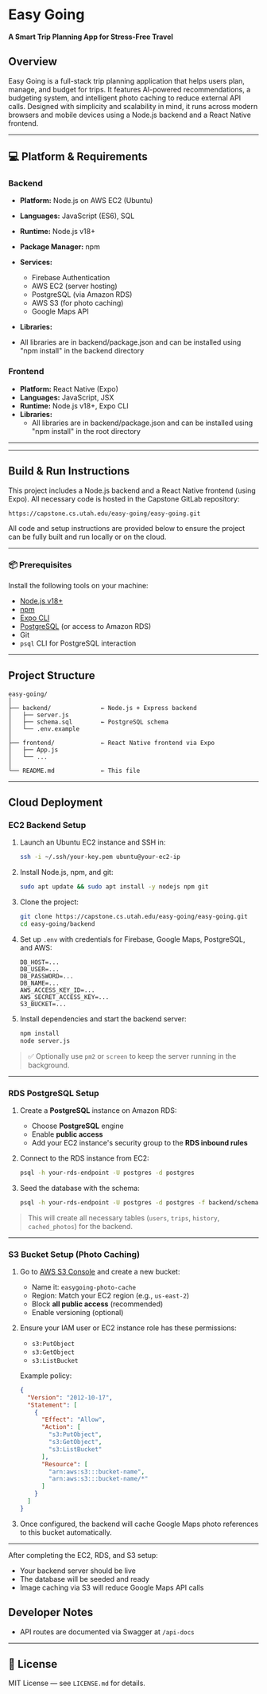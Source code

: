 # Easy Going
**A Smart Trip Planning App for Stress-Free Travel**

## Overview  
Easy Going is a full-stack trip planning application that helps users plan, manage, and budget for trips. It features AI-powered recommendations, a budgeting system, and intelligent photo caching to reduce external API calls. Designed with simplicity and scalability in mind, it runs across modern browsers and mobile devices using a Node.js backend and a React Native frontend.

---

## 💻 Platform & Requirements

### Backend  
- **Platform:** Node.js on AWS EC2 (Ubuntu)  
- **Languages:** JavaScript (ES6), SQL  
- **Runtime:** Node.js v18+  
- **Package Manager:** npm  
- **Services:**  
  - Firebase Authentication  
  - AWS EC2 (server hosting)
  - PostgreSQL (via Amazon RDS)  
  - AWS S3 (for photo caching)  
  - Google Maps API  

- **Libraries:**  
 - All libraries are in backend/package.json and can be installed using "npm install" in the backend directory

### Frontend  
- **Platform:** React Native (Expo)  
- **Languages:** JavaScript, JSX  
- **Runtime:** Node.js v18+, Expo CLI  
- **Libraries:**  
  - All libraries are in backend/package.json and can be installed using "npm install" in the root directory

---

---

## Build & Run Instructions

This project includes a Node.js backend and a React Native frontend (using Expo). All necessary code is hosted in the Capstone GitLab repository:

```
https://capstone.cs.utah.edu/easy-going/easy-going.git
```

All code and setup instructions are provided below to ensure the project can be fully built and run locally or on the cloud.

---

### 📦 Prerequisites

Install the following tools on your machine:
- [Node.js v18+](https://nodejs.org/)
- [npm](https://www.npmjs.com/)
- [Expo CLI](https://docs.expo.dev/get-started/installation/)
- [PostgreSQL](https://www.postgresql.org/) (or access to Amazon RDS)
- Git
- `psql` CLI for PostgreSQL interaction

---

## Project Structure

```
easy-going/
│
├── backend/              ← Node.js + Express backend
│   ├── server.js
│   ├── schema.sql        ← PostgreSQL schema
│   └── .env.example
│
├── frontend/             ← React Native frontend via Expo
│   ├── App.js
│   └── ...
│
└── README.md             ← This file
```

---


## Cloud Deployment

### EC2 Backend Setup

1. Launch an Ubuntu EC2 instance and SSH in:
   ```bash
   ssh -i ~/.ssh/your-key.pem ubuntu@your-ec2-ip
   ```

2. Install Node.js, npm, and git:
   ```bash
   sudo apt update && sudo apt install -y nodejs npm git
   ```

3. Clone the project:
   ```bash
   git clone https://capstone.cs.utah.edu/easy-going/easy-going.git
   cd easy-going/backend
   ```

4. Set up `.env` with credentials for Firebase, Google Maps, PostgreSQL, and AWS:
   ```env
   DB_HOST=...
   DB_USER=...
   DB_PASSWORD=...
   DB_NAME=...
   AWS_ACCESS_KEY_ID=...
   AWS_SECRET_ACCESS_KEY=...
   S3_BUCKET=...
   ```

5. Install dependencies and start the backend server:
   ```bash
   npm install
   node server.js
   ```

> ✅ Optionally use `pm2` or `screen` to keep the server running in the background.

---

### RDS PostgreSQL Setup

1. Create a **PostgreSQL** instance on Amazon RDS:
   - Choose **PostgreSQL** engine
   - Enable **public access**
   - Add your EC2 instance's security group to the **RDS inbound rules**

2. Connect to the RDS instance from EC2:
   ```bash
   psql -h your-rds-endpoint -U postgres -d postgres
   ```

3. Seed the database with the schema:
   ```bash
   psql -h your-rds-endpoint -U postgres -d postgres -f backend/schema.sql
   ```

> This will create all necessary tables (`users`, `trips`, `history`, `cached_photos`) for the backend.

---

### S3 Bucket Setup (Photo Caching)

1. Go to [AWS S3 Console](https://s3.console.aws.amazon.com/s3/) and create a new bucket:
   - Name it: `easygoing-photo-cache`
   - Region: Match your EC2 region (e.g., `us-east-2`)
   - Block **all public access** (recommended)
   - Enable versioning (optional)

2. Ensure your IAM user or EC2 instance role has these permissions:
   - `s3:PutObject`
   - `s3:GetObject`
   - `s3:ListBucket`

   Example policy:
   ```json
   {
     "Version": "2012-10-17",
     "Statement": [
       {
         "Effect": "Allow",
         "Action": [
           "s3:PutObject",
           "s3:GetObject",
           "s3:ListBucket"
         ],
         "Resource": [
           "arn:aws:s3:::bucket-name",
           "arn:aws:s3:::bucket-name/*"
         ]
       }
     ]
   }
   ```

3. Once configured, the backend will cache Google Maps photo references to this bucket automatically.

---

 After completing the EC2, RDS, and S3 setup:
- Your backend server should be live
- The database will be seeded and ready
- Image caching via S3 will reduce Google Maps API calls



## Developer Notes  
- API routes are documented via Swagger at `/api-docs`  

---

## 📄 License  
MIT License — see `LICENSE.md` for details.
